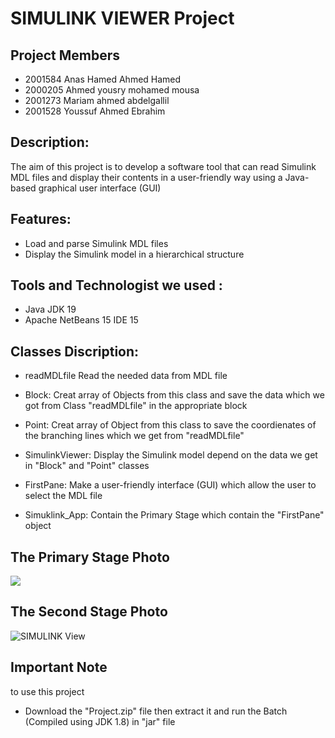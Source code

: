 
# SIMULINK VIEWER Project

## Project Members
- 2001584	Anas Hamed Ahmed Hamed 
- 2000205	Ahmed yousry mohamed mousa
- 2001273	Mariam ahmed abdelgallil
- 2001528	Youssuf Ahmed Ebrahim
## Description: 
The aim of this project is to develop a software tool that can read Simulink MDL files 
and display their contents in a user-friendly way using a Java-based graphical user 
interface (GUI)

## Features:
- Load and parse Simulink MDL files
- Display the Simulink model in a hierarchical structure

## Tools and Technologist we used :
- Java JDK 19
- Apache NetBeans 15 IDE 15

## Classes Discription:
- readMDLfile 
 Read the needed data from MDL file

- Block:
Creat array of Objects from this class and save the data which we got from Class "readMDLfile" in the appropriate block

- Point:
Creat array of Object from this class to save the coordienates of the branching lines
which we get from "readMDLfile"

- SimulinkViewer:
Display the Simulink model depend on the  data we get in "Block" and "Point" classes

- FirstPane:
Make a user-friendly interface (GUI) which allow the user to select the MDL file 

- Simuklink_App:
Contain the Primary Stage which contain the "FirstPane" object


## The Primary Stage Photo
![](https://github.com/Anas2108/SIMULINK_VIEWER_Project/blob/main/Snapshots%20of%20project/first%20pane.png)

## The Second Stage Photo
![SIMULINK View](https://github.com/Anas2108/SIMULINK_VIEWER_Project/blob/main/Snapshots%20of%20project/simulink.png)

## Important Note 
 to use this project 
- Download the "Project.zip" file then extract it and run the Batch (Compiled using JDK 1.8)
in "jar" file 
